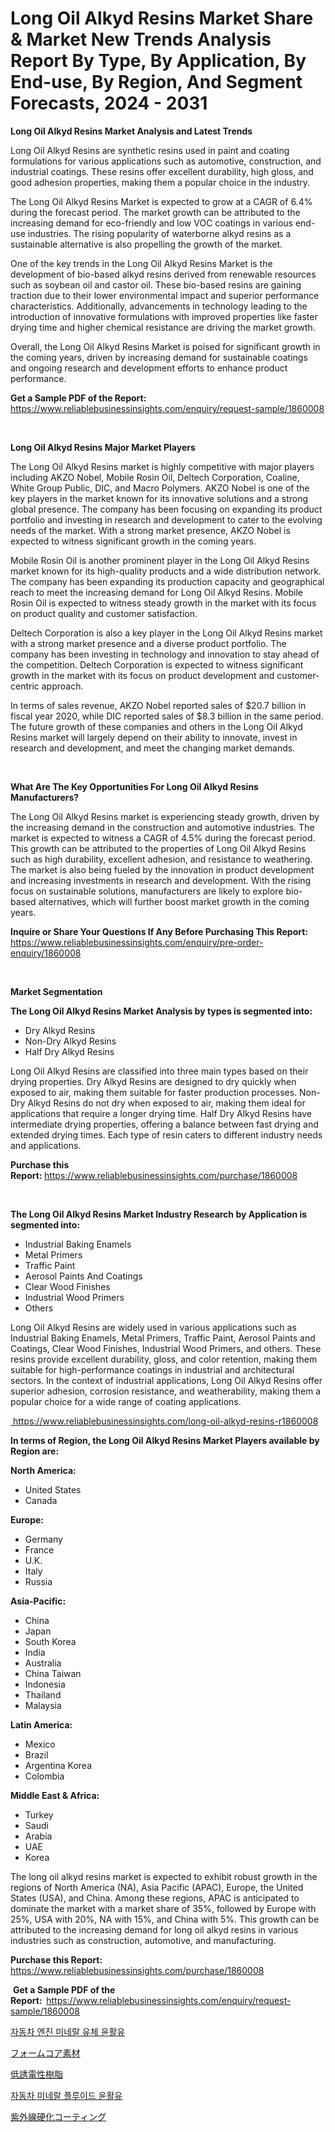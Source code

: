 <p><h1>Long Oil Alkyd Resins Market Share & Market New Trends Analysis Report By Type, By Application, By End-use, By Region, And Segment Forecasts, 2024 - 2031</h1></p><p><strong>Long Oil Alkyd Resins Market Analysis and Latest Trends</strong></p>
<p><p>Long Oil Alkyd Resins are synthetic resins used in paint and coating formulations for various applications such as automotive, construction, and industrial coatings. These resins offer excellent durability, high gloss, and good adhesion properties, making them a popular choice in the industry.</p><p>The Long Oil Alkyd Resins Market is expected to grow at a CAGR of 6.4% during the forecast period. The market growth can be attributed to the increasing demand for eco-friendly and low VOC coatings in various end-use industries. The rising popularity of waterborne alkyd resins as a sustainable alternative is also propelling the growth of the market.</p><p>One of the key trends in the Long Oil Alkyd Resins Market is the development of bio-based alkyd resins derived from renewable resources such as soybean oil and castor oil. These bio-based resins are gaining traction due to their lower environmental impact and superior performance characteristics. Additionally, advancements in technology leading to the introduction of innovative formulations with improved properties like faster drying time and higher chemical resistance are driving the market growth.</p><p>Overall, the Long Oil Alkyd Resins Market is poised for significant growth in the coming years, driven by increasing demand for sustainable coatings and ongoing research and development efforts to enhance product performance.</p></p>
<p><strong>Get a Sample PDF of the Report:&nbsp;</strong> <a href="https://www.reliablebusinessinsights.com/enquiry/request-sample/1860008">https://www.reliablebusinessinsights.com/enquiry/request-sample/1860008</a></p>
<p>&nbsp;</p>
<p><strong>Long Oil Alkyd Resins Major Market Players</strong></p>
<p><p>The Long Oil Alkyd Resins market is highly competitive with major players including AKZO Nobel, Mobile Rosin Oil, Deltech Corporation, Coaline, White Group Public, DIC, and Macro Polymers. AKZO Nobel is one of the key players in the market known for its innovative solutions and a strong global presence. The company has been focusing on expanding its product portfolio and investing in research and development to cater to the evolving needs of the market. With a strong market presence, AKZO Nobel is expected to witness significant growth in the coming years.</p><p>Mobile Rosin Oil is another prominent player in the Long Oil Alkyd Resins market known for its high-quality products and a wide distribution network. The company has been expanding its production capacity and geographical reach to meet the increasing demand for Long Oil Alkyd Resins. Mobile Rosin Oil is expected to witness steady growth in the market with its focus on product quality and customer satisfaction.</p><p>Deltech Corporation is also a key player in the Long Oil Alkyd Resins market with a strong market presence and a diverse product portfolio. The company has been investing in technology and innovation to stay ahead of the competition. Deltech Corporation is expected to witness significant growth in the market with its focus on product development and customer-centric approach.</p><p>In terms of sales revenue, AKZO Nobel reported sales of $20.7 billion in fiscal year 2020, while DIC reported sales of $8.3 billion in the same period. The future growth of these companies and others in the Long Oil Alkyd Resins market will largely depend on their ability to innovate, invest in research and development, and meet the changing market demands.</p></p>
<p>&nbsp;</p>
<p><strong>What Are The Key Opportunities For Long Oil Alkyd Resins Manufacturers?</strong></p>
<p><p>The Long Oil Alkyd Resins market is experiencing steady growth, driven by the increasing demand in the construction and automotive industries. The market is expected to witness a CAGR of 4.5% during the forecast period. This growth can be attributed to the properties of Long Oil Alkyd Resins such as high durability, excellent adhesion, and resistance to weathering. The market is also being fueled by the innovation in product development and increasing investments in research and development. With the rising focus on sustainable solutions, manufacturers are likely to explore bio-based alternatives, which will further boost market growth in the coming years.</p></p>
<p><strong>Inquire or Share Your Questions If Any Before Purchasing This Report:</strong> <a href="https://www.reliablebusinessinsights.com/enquiry/pre-order-enquiry/1860008">https://www.reliablebusinessinsights.com/enquiry/pre-order-enquiry/1860008</a></p>
<p>&nbsp;</p>
<p><strong>Market Segmentation</strong></p>
<p><strong>The Long Oil Alkyd Resins Market Analysis by types is segmented into:</strong></p>
<p><ul><li>Dry Alkyd Resins</li><li>Non-Dry Alkyd Resins</li><li>Half Dry Alkyd Resins</li></ul></p>
<p><p>Long Oil Alkyd Resins are classified into three main types based on their drying properties. Dry Alkyd Resins are designed to dry quickly when exposed to air, making them suitable for faster production processes. Non-Dry Alkyd Resins do not dry when exposed to air, making them ideal for applications that require a longer drying time. Half Dry Alkyd Resins have intermediate drying properties, offering a balance between fast drying and extended drying times. Each type of resin caters to different industry needs and applications.</p></p>
<p><strong>Purchase this Report:&nbsp;</strong><a href="https://www.reliablebusinessinsights.com/purchase/1860008">https://www.reliablebusinessinsights.com/purchase/1860008</a></p>
<p>&nbsp;</p>
<p><strong>The Long Oil Alkyd Resins Market Industry Research by Application is segmented into:</strong></p>
<p><ul><li>Industrial Baking Enamels</li><li>Metal Primers</li><li>Traffic Paint</li><li>Aerosol Paints And Coatings</li><li>Clear Wood Finishes</li><li>Industrial Wood Primers</li><li>Others</li></ul></p>
<p><p>Long Oil Alkyd Resins are widely used in various applications such as Industrial Baking Enamels, Metal Primers, Traffic Paint, Aerosol Paints and Coatings, Clear Wood Finishes, Industrial Wood Primers, and others. These resins provide excellent durability, gloss, and color retention, making them suitable for high-performance coatings in industrial and architectural sectors. In the context of industrial applications, Long Oil Alkyd Resins offer superior adhesion, corrosion resistance, and weatherability, making them a popular choice for a wide range of coating applications.</p></p>
<p><a href="https://www.reliablebusinessinsights.com/long-oil-alkyd-resins-r1860008">&nbsp;https://www.reliablebusinessinsights.com/long-oil-alkyd-resins-r1860008</a></p>
<p><strong>In terms of Region, the Long Oil Alkyd Resins Market Players available by Region are:</strong></p>
<p>
    <p> <strong> North America: </strong>
        <ul>
            <li>United States</li>
            <li>Canada</li>
        </ul>
        </p> 
    <p> <strong> Europe: </strong>
        <ul>
            <li>Germany</li>
            <li>France</li>
            <li>U.K.</li>
            <li>Italy</li>
            <li>Russia</li>
        </ul>
        </p> 
    <p> <strong> Asia-Pacific: </strong>
        <ul>
            <li>China</li>
            <li>Japan</li>
            <li>South Korea</li>
            <li>India</li>
            <li>Australia</li>
            <li>China Taiwan</li>
            <li>Indonesia</li>
            <li>Thailand</li>
            <li>Malaysia</li>
        </ul>
        </p> 
    <p> <strong> Latin America: </strong>
        <ul>
            <li>Mexico</li>
            <li>Brazil</li>
            <li>Argentina Korea</li>
            <li>Colombia</li>
        </ul>
        </p> 
    <p> <strong> Middle East & Africa: </strong>
        <ul>
            <li>Turkey</li>
            <li>Saudi</li>
            <li>Arabia</li>
            <li>UAE</li>
            <li>Korea</li>
        </ul>
    </p>
    </p>
<p><p>The long oil alkyd resins market is expected to exhibit robust growth in the regions of North America (NA), Asia Pacific (APAC), Europe, the United States (USA), and China. Among these regions, APAC is anticipated to dominate the market with a market share of 35%, followed by Europe with 25%, USA with 20%, NA with 15%, and China with 5%. This growth can be attributed to the increasing demand for long oil alkyd resins in various industries such as construction, automotive, and manufacturing.</p></p>
<p><strong>Purchase this Report: </strong><a href="https://www.reliablebusinessinsights.com/purchase/1860008">https://www.reliablebusinessinsights.com/purchase/1860008</a></p>
<p>&nbsp;<strong>Get a Sample PDF of the Report:&nbsp;&nbsp;</strong><a href="https://www.reliablebusinessinsights.com/enquiry/request-sample/1860008">https://www.reliablebusinessinsights.com/enquiry/request-sample/1860008</a></p>
<p><strong></strong></p>
<p><p><a href="https://medium.com/@maryamwill/%EC%9E%90%EB%8F%99%EC%B0%A8-%EC%97%94%EC%A7%84-%EA%B4%91%EB%AC%BC-%EC%9C%A0%EB%8F%99%EC%9C%A4%ED%99%9C%EC%A0%9C-%EC%8B%9C%EC%9E%A5-%EA%B7%9C%EB%AA%A8-%EC%8B%9C%EC%9E%A5-%EC%84%B8%EB%B6%84%ED%99%94-%EC%8B%9C%EC%9E%A5-%ED%8A%B8%EB%A0%8C%EB%93%9C-%EB%B0%8F-%EC%84%B1%EC%9E%A5-%EB%B6%84%EC%84%9D-%EC%98%88%EC%B8%A1-2031%EB%85%84%EA%B9%8C%EC%A7%80-cba380326cd8">자동차 엔진 미네랄 유체 윤활유</a></p><p><a href="https://medium.com/@teridactyl90/%E4%B8%96%E7%95%8C%E3%81%AE%E7%99%BA%E6%B3%A1%E3%82%B3%E3%82%A2%E7%B4%A0%E6%9D%90%E5%B8%82%E5%A0%B4%E8%A6%8F%E6%A8%A1%E3%81%AF-%E5%B9%B4%E5%B9%B3%E5%9D%87%E6%88%90%E9%95%B7%E7%8E%87-cagr-%E3%81%AB%E9%81%94%E3%81%99%E3%82%8B%E3%81%A8%E4%BA%88%E6%83%B3%E3%81%95%E3%82%8C-%E3%81%93%E3%81%AE%E3%83%AC%E3%83%9D%E3%83%BC%E3%83%88%E3%81%AF2024%E5%B9%B4%E3%81%8B%E3%82%892031%E5%B9%B4%E3%81%AE%E5%B8%82%E5%A0%B4%E6%88%90%E9%95%B7-%E3%83%88%E3%83%AC%E3%83%B3%E3%83%89-%E6%A9%9F%E4%BC%9A-%E4%BA%88%E6%B8%AC%E3%82%92%E3%82%AB%E3%83%90%E3%83%BC%E3%81%97%E3%81%A6%E3%81%84%E3%81%BE%E3%81%99-f0fffe043622">フォームコア素材</a></p><p><a href="https://github.com/oqxogxyvqe90775/Market-Research-Report-List-2/blob/main/9274382134882.md">低誘電性樹脂</a></p><p><a href="https://medium.com/@maryamwill/%EC%9E%90%EB%8F%99%EC%B0%A8-%EA%B4%91%EB%AC%BC-%EC%9C%A0%EC%B2%B4-%EC%9C%A4%ED%99%9C%EC%A0%9C-%EC%8B%9C%EC%9E%A5-%EC%97%B0%EA%B5%AC-%EB%B3%B4%EA%B3%A0%EC%84%9C%EC%97%90%EB%8A%94-2024%EB%85%84%EB%B6%80%ED%84%B0-2031%EB%85%84%EA%B9%8C%EC%A7%80-cagr-%EC%98%88%EC%83%81-%EC%84%B1%EC%9E%A5%EB%A5%A0%EC%97%90-%EB%8C%80%ED%95%9C-%EC%8B%9C%EC%9E%A5-%EA%B7%9C%EB%AA%A8-%EC%A0%90%EC%9C%A0%EC%9C%A8-%EB%B0%8F-%EB%B6%84%EC%84%9D%EC%9D%B4-%ED%8F%AC%ED%95%A8%EB%90%98%EC%96%B4-%EC%9E%88%EC%8A%B5%EB%8B%88%EB%8B%A4-2c25f6ca8eef">자동차 미네랄 플루이드 윤활유</a></p><p><a href="https://medium.com/@teridactyl90/uv%E7%A1%AC%E5%8C%96%E5%A1%97%E6%96%99%E5%B8%82%E5%A0%B4%E8%A6%8F%E6%A8%A1%E3%81%AF%E5%B9%B4%E7%8E%87-%E3%81%A7%E6%88%90%E9%95%B7%E3%81%97%E3%81%A6%E3%81%8A%E3%82%8A-%E3%81%93%E3%81%AE%E3%83%AC%E3%83%9D%E3%83%BC%E3%83%88%E3%81%AF%E3%82%BF%E3%82%A4%E3%83%97-%E3%82%A2%E3%83%97%E3%83%AA%E3%82%B1%E3%83%BC%E3%82%B7%E3%83%A7%E3%83%B3-%E6%88%90%E9%95%B7-%E3%81%8A%E3%82%88%E3%81%B32024%E5%B9%B4%E3%81%8B%E3%82%892031%E5%B9%B4%E3%81%BE%E3%81%A7%E3%81%AE%E4%BA%88%E6%B8%AC%E3%81%AB%E9%96%A2%E3%81%99%E3%82%8B%E5%88%86%E6%9E%90%E3%82%92%E3%82%AB%E3%83%90%E3%83%BC%E3%81%97%E3%81%A6%E3%81%84%E3%81%BE%E3%81%99-5505187d0995">紫外線硬化コーティング</a></p></p>